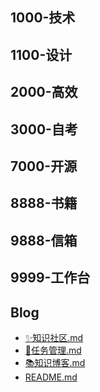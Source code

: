 ## 1000-技术
## 1100-设计
## 2000-高效
## 3000-自考
## 7000-开源
## 8888-书籍
## 9888-信箱
## 9999-工作台
## Blog
- [✨知识社区.md](✨知识社区.md)
- [📅任务管理.md](📅任务管理.md)
- [📚知识博客.md](📚知识博客.md)
- [README.md](README.md)
